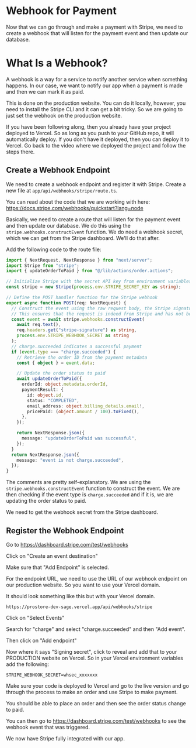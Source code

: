 # Webhook for Payment

Now that we can go through and make a payment with Stripe, we need to create a webhook that will listen for the payment event and then update our database.

# What Is a Webhook?

A webhook is a way for a service to notify another service when something happens. In our case, we want to notify our app when a payment is made and then we can mark it as paid.

This is done on the production website. You can do it locally, however, you need to install the Stripe CLI and it can get a bit tricky. So we are going to just set the webhook on the production website.

If you have been following along, then you already have your project deployed to Vercel. So as long as you push to your GitHub repo, it will automatically deploy. If you don't have it deployed, then you can deploy it to Vercel. Go back to the video where we deployed the project and follow the steps there.

## Create a Webhook Endpoint

We need to create a webhook endpoint and register it with Stripe. Create a new file at `app/api/webhooks/stripe/route.ts`.

You can read about the code that we are working with here: https://docs.stripe.com/webhooks/quickstart?lang=node

Basically, we need to create a route that will listen for the payment event and then update our database. We do this using the `stripe.webhooks.constructEvent` function. We do need a webhook secret, which we can get from the Stripe dashboard. We'll do that after.

Add the following code to the route file:

```ts
import { NextRequest, NextResponse } from "next/server";
import Stripe from "stripe";
import { updateOrderToPaid } from "@/lib/actions/order.actions";

// Initialize Stripe with the secret API key from environment variables
const stripe = new Stripe(process.env.STRIPE_SECRET_KEY as string);

// Define the POST handler function for the Stripe webhook
export async function POST(req: NextRequest) {
  // Construct the event using the raw request body, the Stripe signature header, and the webhook secret.
  // This ensures that the request is indeed from Stripe and has not been tampered with.
  const event = await stripe.webhooks.constructEvent(
    await req.text(),
    req.headers.get("stripe-signature") as string,
    process.env.STRIPE_WEBHOOK_SECRET as string
  );
  // charge.succeeded indicates a successful payment
  if (event.type === "charge.succeeded") {
    // Retrieve the order ID from the payment metadata
    const { object } = event.data;

    // Update the order status to paid
    await updateOrderToPaid({
      orderId: object.metadata.orderId,
      paymentResult: {
        id: object.id,
        status: "COMPLETED",
        email_address: object.billing_details.email!,
        pricePaid: (object.amount / 100).toFixed(),
      },
    });

    return NextResponse.json({
      message: "updateOrderToPaid was successful",
    });
  }
  return NextResponse.json({
    message: "event is not charge.succeeded",
  });
}
```

The comments are pretty self-explanatory. We are using the `stripe.webhooks.constructEvent` function to construct the event. We are then checking if the event type is `charge.succeeded` and if it is, we are updating the order status to paid.

We need to get the webhook secret from the Stripe dashboard.

## Register the Webhook Endpoint

Go to https://dashboard.stripe.com/test/webhooks

Click on "Create an event destination"

Make sure that "Add Endpoint" is selected.

For the endpoint URL, we need to use the URL of our webhook endpoint on our production website. So you want to use your Vercel domain.

It should look something like this but with your Vercel domain.

```
https://prostore-dev-sage.vercel.app/api/webhooks/stripe
```

Click on "Select Events"

Search for "charge" and select "charge.succeeded" and then "Add event".

Then click on "Add endpoint"

Now where it says "Signing secret", click to reveal and add that to your PRODUCTION website on Vercel. So in your Vercel environment variables add the following:

```
STRIPE_WEBHOOK_SECRET=whsec_xxxxxxx
```

Make sure your code is deployed to Vercel and go to the live version and go through the process to make an order and use Stripe to make payment.

You should be able to place an order and then see the order status change to paid.

You can then go to https://dashboard.stripe.com/test/webhooks to see the webhook event that was triggered.

We now have Stripe fully integrated with our app.

